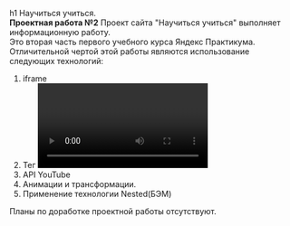 h1 Научиться учиться.    
**Проектная работа №2**
Проект сайта "Научиться учиться" выполняет информационную работу.    
 Это вторая часть первого учебного курса Яндекс Практикума. Отличительной чертой этой работы являются использование следующих технологий:  
1. iframe
2. Тег <video>
3. API YouTube
4. Анимации и трансформации.
5. Применение технологии Nested(БЭМ)  

Планы по доработке проектной работы отсутствуют.